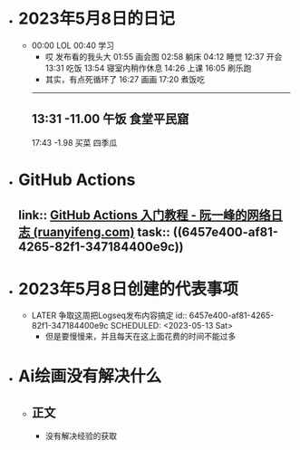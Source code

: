 - # 2023年5月8日的日记
	- 00:00
	  LOL
	  00:40
	  学习
	  * 哎 发布看的我头大
	  01:55
	  画会图
	  02:58
	  躺床
	  04:12
	  睡觉
	  12:37
	  开会
	  13:31
	  吃饭
	  13:54
	  寝室内稍作休息
	  14:26
	  上课 
	  16:05
	  刷乐跑
	  * 其实，有点死循环了
	  16:27
	  画画
	  17:20
	  煮饭吃 
	  ---
	  13:31
	  -11.00
	  午饭
	  食堂平民窟
	  --
	  17:43
	  -1.98
	  买菜
	  四季瓜
- # GitHub Actions
  link:: [GitHub Actions 入门教程 - 阮一峰的网络日志 (ruanyifeng.com)](https://www.ruanyifeng.com/blog/2019/09/getting-started-with-github-actions.html)
  task:: ((6457e400-af81-4265-82f1-347184400e9c))
	-
- # 2023年5月8日创建的代表事项
	- LATER 争取这周把Logseq发布内容搞定
	  id:: 6457e400-af81-4265-82f1-347184400e9c
	  SCHEDULED: <2023-05-13 Sat>
	  * 但是要慢慢来，并且每天在这上面花费的时间不能过多
- # Ai绘画没有解决什么
	- ## 正文
		- 没有解决经验的获取